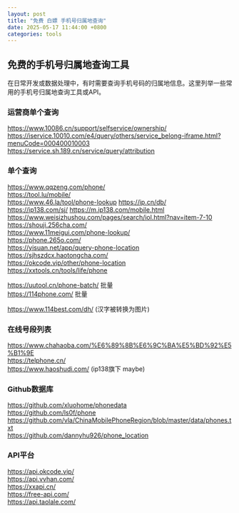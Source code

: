```yaml
---
layout: post
title: "免费 白嫖 手机号归属地查询"
date: 2025-05-17 11:44:00 +0800
categories: tools
---
```


<!-- 在这里开始您的文章内容 -->

## 免费的手机号归属地查询工具

在日常开发或数据处理中，有时需要查询手机号码的归属地信息。这里列举一些常用的手机号归属地查询工具或API。

### 运营商单个查询  
https://www.10086.cn/support/selfservice/ownership/  
https://iservice.10010.com/e4/query/others/service_belong-iframe.html?menuCode=000400010003  
https://service.sh.189.cn/service/query/attribution  

### 单个查询  
https://www.qqzeng.com/phone/  
https://tool.lu/mobile/  
https://www.46.la/tool/phone-lookup
https://ip.cn/db/  
https://ip138.com/sj/  https://m.ip138.com/mobile.html  
https://www.weisizhushou.com/pages/search/iol.html?nav=item-7-10  
https://shouji.256cha.com/  
https://www.11meigui.com/phone-lookup/  
https://phone.265o.com/  
https://yisuan.net/app/query-phone-location  
https://sjhszdcx.haotongcha.com/  
https://okcode.vip/other/phone-location  
https://xxtools.cn/tools/life/phone  

https://uutool.cn/phone-batch/  批量  
https://114phone.com/  批量  

https://www.114best.com/dh/  (汉字被转换为图片)

### 在线号段列表  
https://www.chahaoba.com/%E6%89%8B%E6%9C%BA%E5%BD%92%E5%B1%9E  
https://telphone.cn/  
https://www.haoshudi.com/  (ip138旗下 maybe)  

### Github数据库
https://github.com/xluohome/phonedata  
https://github.com/ls0f/phone  
https://github.com/vla/ChinaMobilePhoneRegion/blob/master/data/phones.txt  
https://github.com/dannyhu926/phone_location  


### API平台  
https://api.okcode.vip/  
https://api.vvhan.com/  
https://xxapi.cn/  
https://free-api.com/  
https://api.taolale.com/  